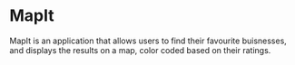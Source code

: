 MapIt
=====

MapIt is an application that allows users to find their favourite buisnesses, and displays the results on a map, color coded based on their ratings.